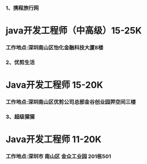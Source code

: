 ### 1、携程旅行网

# java开发工程师（中高级）15-25K

### 工作地点:深圳南山区怡化金融科技大厦8楼

### 2、优剪生活

# Java开发工程师 15-20K

### 工作地点:深圳南山区优剪公司总部金谷创业园羿空间三楼

### 3、超级猩猩

# Java开发工程师 11-20K

### 工作地点:深圳市 南山区 金众工业园 201栋501




